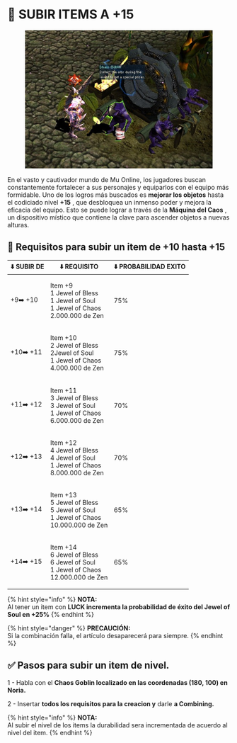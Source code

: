 # 💎 SUBIR ITEMS A +15

<figure><img src="../.gitbook/assets/image (465).png" alt=""><figcaption></figcaption></figure>

En el vasto y cautivador mundo de Mu Online, los jugadores buscan constantemente fortalecer a sus personajes y equiparlos con el equipo más formidable. Uno de los logros más buscados es **mejorar los objetos** hasta el codiciado nivel **+15** , que desbloquea un inmenso poder y mejora la eficacia del equipo. Esto se puede lograr a través de la **Máquina del Caos** , un dispositivo místico que contiene la clave para ascender objetos a nuevas alturas.

## 📝 Requisitos para subir un item de +10 hasta +15

| ⬇️ SUBIR DE | ⬇️ REQUISITO                                                                                    | ⬇️ PROBABILIDAD EXITO |
| ----------- | ----------------------------------------------------------------------------------------------- | --------------------- |
| +9➡️ +10    | <p>Item +9<br>1 Jewel of Bless<br>1 Jewel of Soul<br>1 Jewel of Chaos<br>2.000.000 de Zen</p>   | 75%                   |
| +10➡️ +11   | <p>Item +10<br>2 Jewel of Bless<br>2Jewel of Soul<br>1 Jewel of Chaos<br>4.000.000 de Zen</p>   | 75%                   |
| +11➡️ +12   | <p>Item +11<br>3 Jewel of Bless<br>3 Jewel of Soul<br>1 Jewel of Chaos<br>6.000.000 de Zen</p>  | 70%                   |
| +12➡️ +13   | <p>Item +12<br>4 Jewel of Bless<br>4 Jewel of Soul<br>1 Jewel of Chaos<br>8.000.000 de Zen</p>  | 70%                   |
| +13➡️ +14   | <p>Item +13<br>5 Jewel of Bless<br>5 Jewel of Soul<br>1 Jewel of Chaos<br>10.000.000 de Zen</p> | 65%                   |
| +14➡️ +15   | <p>Item +14<br>6 Jewel of Bless<br>6 Jewel of Soul<br>1 Jewel of Chaos<br>12.000.000 de Zen</p> | 65%                   |

{% hint style="info" %}
**NOTA:**\
Al tener un item con **LUCK incrementa la probabilidad de éxito del Jewel of Soul en +25%**
{% endhint %}

{% hint style="danger" %}
**PRECAUCIÓN:**\
Si la combinación falla, el artículo desaparecerá para siempre.
{% endhint %}

## ✅ Pasos para subir un item de nivel.

1 - Habla con el **Chaos Goblin localizado en las coordenadas (180, 100) en Noria.**

2 - Insertar **todos los requisitos para la creacion y** darle **a Combining.**

{% hint style="info" %}
**NOTA:**\
Al subir el nivel de los items la durabilidad sera incrementada de acuerdo al nivel del item.
{% endhint %}
